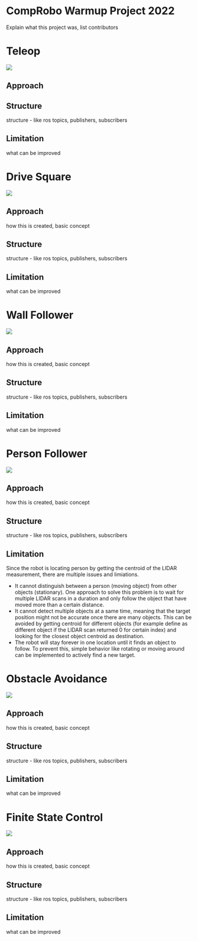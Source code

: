# CompRobo Warmup Project 2022

Explain what this project was, list contributors

# Teleop

![](pictures/teleop_demo.gif)

## Approach


## Structure
structure - like ros topics, publishers, subscribers

## Limitation
what can be improved

# Drive Square

![](pictures/drive_square_demo.gif)

## Approach
how this is created, basic concept

## Structure
structure - like ros topics, publishers, subscribers

## Limitation
what can be improved

# Wall Follower

![](pictures/wall_follower_demo.gif)

## Approach
how this is created, basic concept

## Structure
structure - like ros topics, publishers, subscribers

## Limitation
what can be improved

# Person Follower

![](pictures/person_follower_demo.gif)

## Approach
how this is created, basic concept

## Structure
structure - like ros topics, publishers, subscribers

## Limitation
Since the robot is locating person by getting the centroid of the LIDAR measurement, there are multiple issues and limiations.

- It cannot distinguish between a person (moving object) from other objects (stationary). One approach to solve this problem is to wait for multiple LIDAR scans in a duration and only follow the object that have moved more than a certain distance. 
- It cannot detect multiple objects at a same time, meaning that the target position might not be accurate once there are many objects. This can be avoided by getting centroid for different objects (for example define as different object if the LIDAR scan returned 0 for certain index) and looking for the closest object centroid as destination.
- The robot will stay forever in one location until it finds an object to follow. To prevent this, simple behavior like rotating or moving around can be implemented to actively find a new target.

# Obstacle Avoidance

![](pictures/obstacle_avoidance_demo.gif)

## Approach
how this is created, basic concept

## Structure
structure - like ros topics, publishers, subscribers

## Limitation
what can be improved

# Finite State Control

![](pictures/finite_state_controller_demo.gif)

## Approach
how this is created, basic concept

## Structure
structure - like ros topics, publishers, subscribers

## Limitation
what can be improved